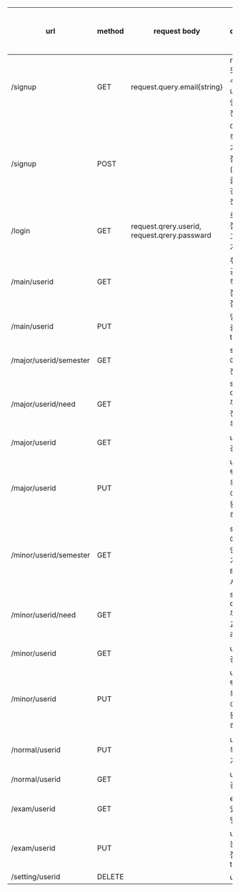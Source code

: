 | url | method | request body | description | response data type | 개발 여부 |
| --- | --- | --- | --- | --- | --- |
| /signup | GET | request.query.email{string} | nodemailer 모듈로 랜덤 수 4자리 보내서 클라이언트로 4자리 전달 | {string} |  |
|  /signup | POST |  | 아이디 비번, 학적, 수강학기, 자격기준 점수 조건(false), 영어 졸업인증 요건,취득 학점, 전공, 교양 |  |  |
| /login | GET | request.qrery.userid, request.qrery.passward | 로그인해서 접근, 자동 로그인기능 추가 | state: 200 |  |
| /main/userid | GET |  | 취득 학점, 전공필수, 전공 학점, 교양 학점, 자격기준 점수 조건 |  |  |
| /main/userid | PUT |  | 영어 졸업인증 요건 true/false |  |  |
| /major/userid/semester | GET |  | semester중에서 major 전필, 전선 |  |  |
| /major/userid/need | GET |  |  score collection 꺼내서 필요 전공필수 과목, 전공 학점 |  |  |
| /major/userid | GET |  | userid의 수강학기 |  |  |
| /major/userid | PUT |  | userid에 선택된 전공과목, 전공 학점이 업데이트 된다. (중복 허용X) |  |  |
| /minor/userid/semester | GET |  | semester중에서 minor 인데 c_area기준으로 카테고리 나눠서 |  |  |
| /minor/userid/need | GET |  |  score collection 꺼내서 필요 교양 카테고리, 교양 학점 |  |  |
| /minor/userid | GET |  | userid의 수강학기 |  |  |
| /minor/userid | PUT |  | userid에 선택된 교양과목, 교양 학점이 업데이트 된다. (중복 허용X) |  |  |
| /normal/userid | PUT |  | userid의 취득학점 올리기 |  |  |
| /normal/userid | GET |  | userid의 수강학기 |  |  |
| /exam/userid | GET |  | exam안에 있는 종류에 맞는 점수 |  |  |
| /exam/userid | PUT |  | userid에 있는 자격기준 점수 조건 true |  |  |
| /setting/userid | DELETE |  | userid 삭제 |  |  |